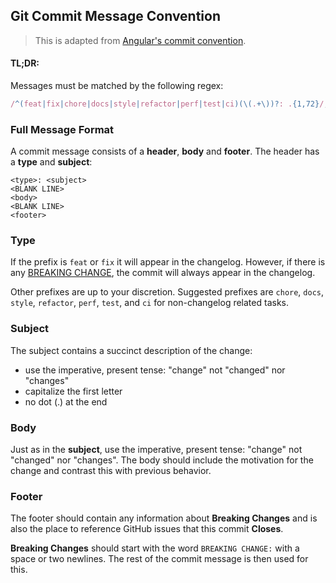 ## Git Commit Message Convention

> This is adapted from [Angular's commit convention](https://github.com/conventional-changelog/conventional-changelog/tree/master/packages/conventional-changelog-angular).

#### TL;DR:

Messages must be matched by the following regex:

```js
/^(feat|fix|chore|docs|style|refactor|perf|test|ci)(\(.+\))?: .{1,72}/;
```

### Full Message Format

A commit message consists of a **header**, **body** and **footer**. The header has a **type** and **subject**:

```
<type>: <subject>
<BLANK LINE>
<body>
<BLANK LINE>
<footer>
```

### Type

If the prefix is `feat` or `fix` it will appear in the changelog. However, if there is any [BREAKING CHANGE](#footer), the commit will always appear in the changelog.

Other prefixes are up to your discretion. Suggested prefixes are `chore`, `docs`, `style`, `refactor`, `perf`, `test`, and `ci` for non-changelog related tasks.

### Subject

The subject contains a succinct description of the change:

- use the imperative, present tense: "change" not "changed" nor "changes"
- capitalize the first letter
- no dot (.) at the end

### Body

Just as in the **subject**, use the imperative, present tense: "change" not "changed" nor "changes".
The body should include the motivation for the change and contrast this with previous behavior.

### Footer

The footer should contain any information about **Breaking Changes** and is also the place to
reference GitHub issues that this commit **Closes**.

**Breaking Changes** should start with the word `BREAKING CHANGE:` with a space or two newlines. The rest of the commit message is then used for this.
